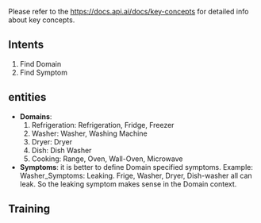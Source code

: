 Please refer to the https://docs.api.ai/docs/key-concepts for detailed info about key concepts.
## Intents
1. Find Domain
2. Find Symptom
## entities
* __Domains__:
  1. Refrigeration: Refrigeration, Fridge, Freezer  
  2. Washer: Washer, Washing Machine  
  3. Dryer: Dryer  
  4. Dish: Dish Washer  
  5. Cooking: Range, Oven, Wall-Oven, Microwave  
* __Symptoms__: it is better to define Domain specified symptoms.
Example: Washer_Symptoms: Leaking.
Frige, Washer, Dryer, Dish-washer all can leak.
So the leaking symptom makes sense in the Domain context.
## Training
